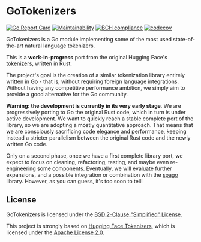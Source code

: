 # GoTokenizers

[![Go Report Card](https://goreportcard.com/badge/github.com/nlpodyssey/gotokenizers)](https://goreportcard.com/report/github.com/nlpodyssey/gotokenizers)
[![Maintainability](https://api.codeclimate.com/v1/badges/a8aefebab14fc7739912/maintainability)](https://codeclimate.com/github/nlpodyssey/gotokenizers/maintainability)
[![BCH compliance](https://bettercodehub.com/edge/badge/nlpodyssey/gotokenizers?branch=master)](https://bettercodehub.com/)
[![codecov](https://codecov.io/gh/nlpodyssey/gotokenizers/branch/master/graph/badge.svg)](https://codecov.io/gh/nlpodyssey/gotokenizers)

GoTokenizers is a Go module implementing some of the most used
state-of-the-art natural language tokenizers.

This is a **work-in-progress** port from the original Hugging Face's
[tokenizers](https://github.com/huggingface/tokenizers), written in Rust.

The project's goal is the creation of a similar tokenization library
entirely written in Go - that is, without requiring foreign language
integrations. Without having any competitive performance ambition, we simply
aim to provide a good alternative for the Go community.

**Warning: the development is currently in its very early stage**. We are
progressively porting to Go the original Rust code, which in turn is under
active development.
We want to quickly reach a stable complete port of the library, so we are
adopting a mostly quantitative approach. That means that we are consciously
sacrificing code elegance and performance, keeping instead a stricter
parallelism between the original Rust code and the newly written Go code.

Only on a second phase, once we have a first complete library port, we expect
to focus on cleaning, refactoring, testing, and maybe even re-engineering
some components. Eventually, we will evaluate further expansions, and a
possible integration or combination with the
[spago](https://github.com/nlpodyssey/spago) library. However, as you can guess,
it's too soon to tell!

## License

GoTokenizers is licensed under the
[BSD 2-Clause "Simplified" License](https://github.com/nlpodyssey/gotokenizers/blob/master/LICENSE).

This project is strongly based on
[Hugging Face Tokenizers](https://github.com/huggingface/tokenizers),
which is licensed under the
[Apache License 2.0](https://github.com/huggingface/tokenizers/blob/master/LICENSE).
